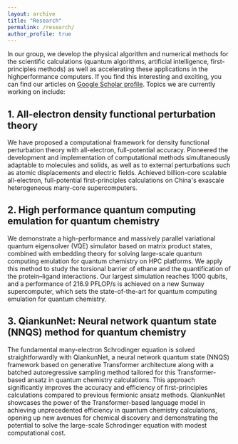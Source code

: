 ```yaml
---
layout: archive
title: "Research"
permalink: /research/
author_profile: true
---
```


In our group,  we develop the physical algorithm and numerical methods for the scientific calculations (quantum algorithms, artificial intelligence, first-principles methods) as well as accelerating these applications in the highperformance computers. If you find this interesting and exciting, you can find our articles on [Google Scholar profile](https://scholar.google.com/citations?user=HBY4LJ8AAAAJ&hl=zh-CN). Topics we are currently working on include:

## 1. All-electron density functional perturbation theory

We have proposed a computational framework for density functional perturbation theory with all-electron, full-potential accuracy. Pioneered the development and implementation of computational methods simultaneously adaptable to molecules and solids, as well as to external perturbations such as atomic displacements and electric fields. Achieved billion-core scalable all-electron, full-potential first-principles calculations on China's exascale heterogeneous many-core supercomputers.


## 2. High performance quantum computing emulation for quantum chemistry

 We demonstrate a high-performance and massively parallel variational quantum eigensolver (VQE) simulator based on matrix product states, combined with embedding theory for solving large-scale quantum computing emulation for quantum chemistry on HPC platforms. We apply this method to study the torsional barrier of ethane and the quantification of the protein–ligand interactions. Our largest simulation reaches 1000 qubits, and a performance of 216.9 PFLOP/s is achieved on a new Sunway supercomputer, which sets the state-of-the-art for quantum computing emulation for quantum chemistry. 


## 3. QiankunNet: Neural network quantum state (NNQS) method for quantum chemistry

The fundamental many-electron Schrodinger equation is solved straightforwardly with QiankunNet, a neural network quantum state (NNQS) framework based on generative Transformer architecture along with a batched autoregressive sampling method tailored for this Transformer-based ansatz in quantum chemistry calculations. This approach significantly improves the accuracy and efficiency of first-principles calculations compared to previous
fermionic ansatz methods. QiankunNet showcases the power of the Transformer-based language model in achieving
unprecedented efficiency in quantum chemistry calculations, opening up new avenues for chemical discovery and demonstrating the potential to solve the large-scale Schrodinger equation with modest computational cost.


